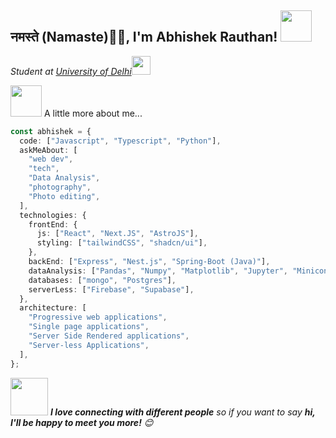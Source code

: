<h2>नमस्ते (Namaste)🙏🏻, I'm Abhishek Rauthan! <img src="https://media.giphy.com/media/12oufCB0MyZ1Go/giphy.gif" width="50"></h2>
<p><em>Student at <a href="http://du.ac.in/"> University of Delhi</a><img src="https://media.giphy.com/media/WUlplcMpOCEmTGBtBW/giphy.gif" width="30"> 
</em></p>
<img src="https://media.giphy.com/media/VgCDAzcKvsR6OM0uWg/giphy.gif" width="50"> A little more about me...

```typescript
const abhishek = {
  code: ["Javascript", "Typescript", "Python"],
  askMeAbout: [
    "web dev",
    "tech",
    "Data Analysis",
    "photography",
    "Photo editing",
  ],
  technologies: {
    frontEnd: {
      js: ["React", "Next.JS", "AstroJS"],
      styling: ["tailwindCSS", "shadcn/ui"],
    },
    backEnd: ["Express", "Nest.js", "Spring-Boot (Java)"],
    dataAnalysis: ["Pandas", "Numpy", "Matplotlib", "Jupyter", "Miniconda"],
    databases: ["mongo", "Postgres"],
    serverLess: ["Firebase", "Supabase"],
  },
  architecture: [
    "Progressive web applications",
    "Single page applications",
    "Server Side Rendered applications",
    "Server-less Applications",
  ],
};
```

<img src="https://media.giphy.com/media/LnQjpWaON8nhr21vNW/giphy.gif" width="60"> <em><b>I love connecting with different people</b> so if you want to say <b>hi, I'll be happy to meet you more!</b> 😊</em>
